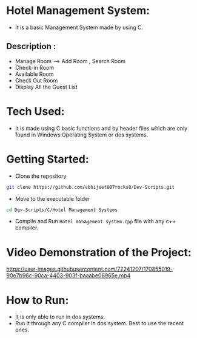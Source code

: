 # Hotel Management System:

- It is a basic Management System made by using C.

## Description :
- Manage Room 
--> Add Room , Search Room
- Check-in Room
- Available Room
- Check Out Room
- Display All the Guest List


# Tech Used:

- It is made using C basic functions and by header files which are only found in Windows Operating System or dos systems.

# Getting Started:

 - Clone the repository
 ```bash 
 git clone https://github.com/abhijeet007rocks8/Dev-Scripts.git
 ```
 - Move to the executable folder
 ```bash
 cd Dev-Scripts/C/Hotel Management Systems
 ```
 - Compile and Run ```Hotel management system.cpp``` file with any c++ compiler.
 
 # Video Demonstration of the Project:
 
https://user-images.githubusercontent.com/72241207/170855019-90e7b96c-90ca-4403-903f-baaabe06965e.mp4

# How to Run:

- It is only able to run in dos systems.
- Run it through any C compiler in dos system. Best to use the recent ones.
